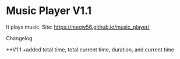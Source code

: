 # Music Player V1.1
It plays music.
Site: https://meow56.github.io/music_player/

Changelog

**V1.1
+added total time, total current time, duration, and current time
